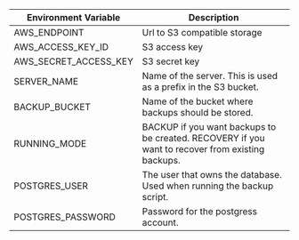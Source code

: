 | Environment Variable | Description                  |
| -------------------- | ---------------------------- |
| AWS_ENDPOINT         | Url to S3 compatible storage |
| AWS_ACCESS_KEY_ID    | S3 access key |
| AWS_SECRET_ACCESS_KEY| S3 secret key |
| SERVER_NAME          | Name of the server. This is used as a prefix in the S3 bucket. |
| BACKUP_BUCKET        | Name of the bucket where backups should be stored. |
| RUNNING_MODE         | BACKUP if you want backups to be created. RECOVERY if you want to recover from existing backups. |
| POSTGRES_USER        | The user that owns the database. Used when running the backup script. |
| POSTGRES_PASSWORD    | Password for the postgress account. |

